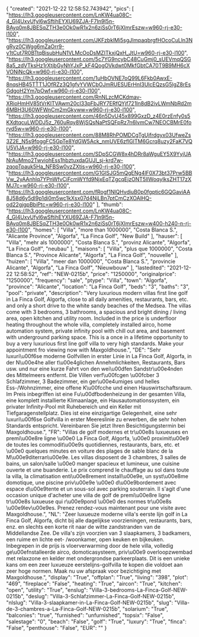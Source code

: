 {
"created": "2021-12-22 12:58:52.743942",
"pics": [
"https://lh3.googleusercontent.com/LnKW4ua08C-4_GI4UxvUfyl6wSftihEYXU69ZJA-F7In9I5n-BAyq0m8JBESqZTH3e0Ok0wR1x2n6ziSs0rT6jXImrEszw=w960-rj-e30-l100",
"https://lh3.googleusercontent.com/JKFzbklMi5sgJlmpaqbrgfHOcoCuLln3NgRyz0CWgg6mZaOrr9-y1tCut7R0BTtqBisubHuN1VLMcOoDsMZITkxjQxH_JtU=w960-rj-e30-l100",
"https://lh3.googleusercontent.com/5c7YG9ncybC48CuGmj0_sUEVmqQSG8a5_zdVTksHz1rXtjbGyNhYJxP_kF4QogOVkdwt0MkfGbtCA70T9B9MH6cXVONjNcQk=w960-rj-e30-l100",
"https://lh3.googleusercontent.com/1uHbOVNE7oQ99L6Fkb0AwxE-8nqsHB45TTT1JOfRZz3Q1gfyYVWCbOJmRUESUErHnI3UlcEQzsG5lgZ8rEsGdgoH2Ym7pOwf=w960-rj-e30-l100",
"https://lh3.googleusercontent.com/RnNLzcMCKdmav-XRioHmHV85tVrKlTVAwm20cI33pFbJRY7ERfQYjf721In8dB2ivLWmNbRd2m6MBH3U60WFWnCm2mGkyww=w960-rj-e30-l100",
"https://lh3.googleusercontent.com/46n5DvU45x899GxzD_z4E0rzEnfy0s5KXdtqcuLWDDJ5z_760uRqy8WjSQsNaPtSQFpRz7n6lvmCw7NEOCBMrE0forvd5w=w960-rj-e30-l100",
"https://lh3.googleusercontent.com/88M8RhPOMDCgTgUjfrdgyx03UfweZs3Z2E_N5s9fpggFC5GpTe8YdGW5Ack_nmUVE6zflGlTM6Gcrq8uzy2FaK7VQU5VIJA=w960-rj-e30-l100",
"https://lh3.googleusercontent.com/SDpSCGW8x4hDRr8aWguEY5X9YyjUANrAuMmo2TwviohEss1hbztuxdaGUJI_sj-krd7w-zqopTpauk5Ha_NFBSw0vzZXtis=w960-rj-e30-l100",
"https://lh3.googleusercontent.com/G1GlSJG5mQgENg4lF0X73bt37Prw5BBVw_2yAAnhlq7YPnWfvCiFcmWYfd9NjxEqTZgcqEjzONT5IlWoqyIksZHT17zXMJ7c=w960-rj-e30-l100",
"https://lh3.googleusercontent.com/fRogf1NlQHvdiuB0p0fgptic6GQGaviAA8J58d6y5dl9p1di0m5wc1kXsx07d4NjLBn7ptCmCzXOAlHQ-od22gjgpBbiPtc=w960-rj-e30-l100"
],
"thumb": "https://lh3.googleusercontent.com/LnKW4ua08C-4_GI4UxvUfyl6wSftihEYXU69ZJA-F7In9I5n-BAyq0m8JBESqZTH3e0Ok0wR1x2n6ziSs0rT6jXImrEszw=w400-h240-n-rj-e30-l100",
"homes": [
"Villa",
"more than 1000000",
"Costa Blanca S.",
"Alicante Province",
"Algorfa",
"La Finca Golf",
"New Build"
],
"hauser": [
"Villa",
"mehr als 1000000",
"Costa Blanca S.",
"provinz Alicante",
"Algorfa",
"La Finca Golf",
"neubau"
],
"maisons": [
"Villa",
"plus que 1000000",
"Costa Blanca S.",
"Province Alicante",
"Algorfa",
"La Finca Golf",
"nouvelle"
],
"huizen": [
"Villa",
"meer dan 1000000",
"Costa Blanca S.",
"provincie Alicante",
"Algorfa",
"La Finca Golf",
"Nieuwbouw"
],
"lastedited": "2021-12-22 12:58:52",
"ref": "NEW-0215b",
"price": "1250000",
"originalprice": "1250000",
"frequency": "sale",
"ptype": "Villa",
"town": "Algorfa",
"province": "Alicante",
"location": "La Finca Golf",
"beds": "3",
"baths": "3",
"pool": "private",
"description": "Very luxurious modern villas first line golf in La Finca Golf, Algorfa, close to all daily amenities, restaurants, bars, etc. and only a short drive to the white sandy beaches of the Medsea. The villas come with 3 bedrooms, 3 bathrooms, a spacious and bright dining / living area, open kitchen and utility room. Included in the price is underfloor heating throughout the whole villa, completely installed airco, home automation system, private infinity pool with chill out area, and basement with underground parking space. This is a once in a lifetime opportunity to buy a very luxurious first line golf villa to very high standards. Make your appointment fro viewing now with Maxgoldhouse.",
"DE": "Sehr luxuri\u00f6se moderne Golfvillen in erster Linie in La Finca Golf, Algorfa, in der N\u00e4he aller t\u00e4glichen Annehmlichkeiten, Restaurants, Bars usw. und nur eine kurze Fahrt von den wei\u00dfen Sandstr\u00e4nden des Mittelmeers entfernt. Die Villen verf\u00fcgen \u00fcber 3 Schlafzimmer, 3 Badezimmer, ein ger\u00e4umiges und helles Ess-/Wohnzimmer, eine offene K\u00fcche und einen Hauswirtschaftsraum. Im Preis inbegriffen ist eine Fu\u00dfbodenheizung in der gesamten Villa, eine komplett installierte Klimaanlage, ein Hausautomationssystem, ein privater Infinity-Pool mit Ruhebereich und ein Keller mit Tiefgaragenstellplatz. Dies ist eine einzigartige Gelegenheit, eine sehr luxuri\u00f6se Golfvilla in erster Meereslinie zu erwerben, die sehr hohen Standards entspricht. Vereinbaren Sie jetzt Ihren Besichtigungstermin bei Maxgoldhouse.",
"FR": "Villas de golf modernes et tr\u00e8s luxueuses en premi\u00e8re ligne \u00e0 La Finca Golf, Algorfa, \u00e0 proximit\u00e9 de toutes les commodit\u00e9s quotidiennes, restaurants, bars, etc. et \u00e0 quelques minutes en voiture des plages de sable blanc de la M\u00e9diterran\u00e9e. Les villas disposent de 3 chambres, 3 salles de bains, un salon/salle \u00e0 manger spacieux et lumineux, une cuisine ouverte et une buanderie. Le prix comprend le chauffage au sol dans toute la villa, la climatisation enti\u00e8rement install\u00e9e, un syst\u00e8me domotique, une piscine priv\u00e9e \u00e0 d\u00e9bordement avec espace d\u00e9tente et un sous-sol avec parking souterrain. Il s'agit d'une occasion unique d'acheter une villa de golf de premi\u00e8re ligne tr\u00e8s luxueuse qui r\u00e9pond \u00e0 des normes tr\u00e8s \u00e9lev\u00e9es. Prenez rendez-vous maintenant pour une visite avec Maxgoldhouse.",
"NL": "Zeer luxueuze moderne villa's eerste lijn golf in La Finca Golf, Algorfa, dicht bij alle dagelijkse voorzieningen, restaurants, bars, enz. en slechts een korte rit naar de witte zandstranden van de Middellandse Zee. De villa's zijn voorzien van 3 slaapkamers, 3 badkamers, een ruime en lichte eet- /woonkamer, open keuken en bijkeuken. Inbegrepen in de prijs is vloerverwarming door de hele villa, volledig ge\u00efnstalleerde airco, domoticasysteem, priv\u00e9 overloopzwembad met relaxzone en kelder met ondergrondse parkeerplaats. Dit is een unieke kans om een zeer luxueuze eerstelijns-golfvilla te kopen die voldoet aan zeer hoge normen. Maak nu uw afspraak voor bezichtiging met Maxgoldhouse.",
"display": "True",
"offplan": "True",
"living": "398",
"plot": "469",
"fireplace": "False",
"heating": "True",
"aircon": "True",
"kitchen": "open",
"utility": "True",
"enslug": "Villa-3-bedrooms-La-Finca-Golf-NEW-0215b",
"deslug": "Villa-3-Schlafzimmer-La-Finca-Golf-NEW-0215b",
"nlslug": "Villa-3-slaapkamer-in-La-Finca-Golf-NEW-0215b",
"slug": "Villa-de-3-chambres-a-La-Finca-Golf-NEW-0215b",
"solarium": "True",
"balconies": "true",
"furnished": "unfurnished",
"topsix": "False",
"salestage": "0",
"beach": "False",
"golf": "True",
"luxury": "True",
"finca": "False",
"penthouse": "False",
"EUR": ""
}